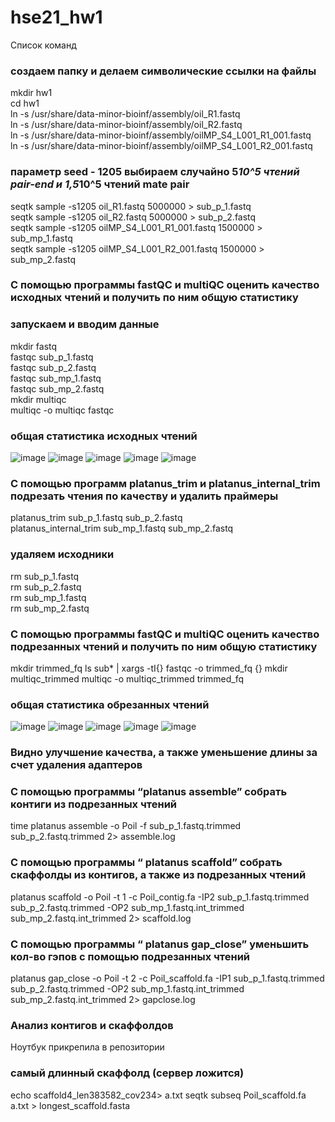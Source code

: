 # hse21_hw1
Список команд
### создаем папку и делаем символические ссылки на файлы 
mkdir hw1  
cd hw1  
ln -s /usr/share/data-minor-bioinf/assembly/oil_R1.fastq  
ln -s /usr/share/data-minor-bioinf/assembly/oil_R2.fastq  
ln -s /usr/share/data-minor-bioinf/assembly/oilMP_S4_L001_R1_001.fastq  
ln -s /usr/share/data-minor-bioinf/assembly/oilMP_S4_L001_R2_001.fastq  
### параметр seed - 1205 выбираем случайно 5*10^5 чтений pair-end и 1,5*10^5 чтений mate pair  
seqtk sample -s1205 oil_R1.fastq 5000000 > sub_p_1.fastq  
seqtk sample -s1205 oil_R2.fastq 5000000 > sub_p_2.fastq  
seqtk sample -s1205 oilMP_S4_L001_R1_001.fastq 1500000 > sub_mp_1.fastq  
seqtk sample -s1205 oilMP_S4_L001_R2_001.fastq 1500000 > sub_mp_2.fastq  
### С помощью программы fastQC и multiQC оценить качество исходных чтений и получить по ним общую статистику  
### запускаем и вводим данные  
mkdir fastq  
fastqc sub_p_1.fastq  
fastqc sub_p_2.fastq  
fastqc sub_mp_1.fastq  
fastqc sub_mp_2.fastq  
mkdir multiqc  
multiqc -o multiqc fastqc  
### общая статистика исходных чтений
![image](https://user-images.githubusercontent.com/60805733/138952241-208549c6-83a4-451d-8894-9b3a635d97e6.png)
![image](https://user-images.githubusercontent.com/60805733/138952335-61e21339-337a-4f82-8e7e-cc936ae732d5.png)
![image](https://user-images.githubusercontent.com/60805733/138956522-4abe4fef-320d-42db-b372-42f1cb90719d.png)
![image](https://user-images.githubusercontent.com/60805733/138952365-6e3c2423-7877-4a3c-ac6a-ba4d09268709.png)
![image](https://user-images.githubusercontent.com/60805733/138952411-944832ca-dca3-49fa-93d9-9014591ae69e.png)
### С помощью программ platanus_trim и platanus_internal_trim подрезать чтения по качеству и удалить праймеры
platanus_trim sub_p_1.fastq sub_p_2.fastq  
platanus_internal_trim sub_mp_1.fastq sub_mp_2.fastq  
### удаляем исходники
rm sub_p_1.fastq  
rm sub_p_2.fastq  
rm sub_mp_1.fastq  
rm sub_mp_2.fastq 
### С помощью программы fastQC и multiQC оценить качество подрезанных чтений и получить по ним общую статистику
mkdir trimmed_fq
ls sub* | xargs -tI{} fastqc -o trimmed_fq {}
mkdir multiqc_trimmed
multiqc -o multiqc_trimmed trimmed_fq
### общая статистика обрезанных чтений
![image](https://user-images.githubusercontent.com/60805733/138956840-17e37f94-45f2-46bb-a374-ae52dfa1163a.png)
![image](https://user-images.githubusercontent.com/60805733/138956306-2c147ded-3400-44a0-8617-c11a9ab4d788.png)
![image](https://user-images.githubusercontent.com/60805733/138956385-83e23f97-7a17-4e17-9819-1aa20af7abca.png)
![image](https://user-images.githubusercontent.com/60805733/138956423-263d3e9c-7cf4-447c-9a6c-2e7c0eeb7cfe.png)
![image](https://user-images.githubusercontent.com/60805733/138956466-12cf30d4-ee4d-48a7-b67e-9296f49a531c.png)
### Видно улучшение качества, а также уменьшение длины за счет удаления адаптеров
### С помощью программы “platanus assemble” собрать контиги из подрезанных чтений
time platanus assemble -o Poil -f sub_p_1.fastq.trimmed sub_p_2.fastq.trimmed 2> assemble.log  
### С помощью программы “ platanus scaffold” собрать скаффолды из контигов, а также из подрезанных чтений
platanus scaffold -o Poil -t 1 -c Poil_contig.fa -IP2 sub_p_1.fastq.trimmed sub_p_2.fastq.trimmed -OP2 sub_mp_1.fastq.int_trimmed sub_mp_2.fastq.int_trimmed 2> scaffold.log  
### С помощью программы “ platanus gap_close” уменьшить кол-во гэпов с помощью подрезанных чтений
platanus gap_close -o Poil -t 2 -c Poil_scaffold.fa -IP1 sub_p_1.fastq.trimmed sub_p_2.fastq.trimmed -OP2 sub_mp_1.fastq.int_trimmed sub_mp_2.fastq.int_trimmed 2> gapclose.log
### Анализ контигов и скаффолдов
Ноутбук прикрепила в репозитории
### самый длинный скаффолд (сервер ложится)
echo scaffold4_len383582_cov234> a.txt
seqtk subseq Poil_scaffold.fa a.txt > longest_scaffold.fasta
